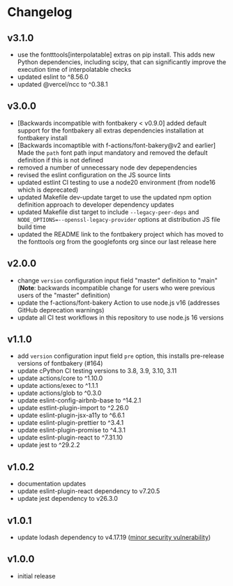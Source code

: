 # Changelog

## v3.1.0

- use the fontttools[interpolatable] extras on pip install.  This adds new Python dependencies, including scipy, that can significantly improve the execution time of interpolatable checks
- updated eslint to ^8.56.0
- updated @vercel/ncc to ^0.38.1

## v3.0.0

- [Backwards incompatible with fontbakery < v0.9.0] added default support for the fontbakery all extras dependencies installation at fontbakery install
- [Backwards incomaptible with f-actions/font-bakery@v2 and earlier] Made the `path` font path input mandatory and removed the default definition if this is not defined
- removed a number of unnecessary node dev depependencies
- revised the eslint configuration on the JS source lints
- updated estlint CI testing to use a node20 environment (from node16 which is deprecated)
- updated Makefile dev-update target to use the updated npm option definition approach to developer dependency updates
- updated Makefile dist target to include `--legacy-peer-deps` and `NODE_OPTIONS=--openssl-legacy-provider` options at distribution JS file build time
- updated the README link to the fontbakery project which has moved to the fonttools org from the googlefonts org since our last release here

## v2.0.0

- change `version` configuration input field "master" definition to "main" (**Note**: backwards incompatible change for users who were previous users of the "master" definition)
- update the f-actions/font-bakery Action to use node.js v16 (addresses GitHub deprecation warnings)
- update all CI test workflows in this repository to use node.js 16 versions

## v1.1.0

- add `version` configuration input field `pre` option, this installs pre-release versions of fontbakery (#164)
- update cPython CI testing versions to 3.8, 3.9, 3.10, 3.11
- update actions/core to ^1.10.0
- update actions/exec to ^1.1.1
- update actions/glob to ^0.3.0
- update eslint-config-airbnb-base to ^14.2.1
- update estlint-plugin-import to ^2.26.0
- update eslint-plugin-jsx-a11y to ^6.6.1
- update eslint-plugin-prettier to ^3.4.1
- update eslint-plugin-promise to ^4.3.1
- update eslint-plugin-react to ^7.31.10
- update jest to ^29.2.2

## v1.0.2

- documentation updates
- update eslint-plugin-react dependency to v7.20.5
- update jest dependency to v26.3.0

## v1.0.1

- update lodash dependency to v4.17.19 ([minor security vulnerability](https://github.com/f-actions/font-bakery/pull/17#event-3567011284))

## v1.0.0

- initial release
